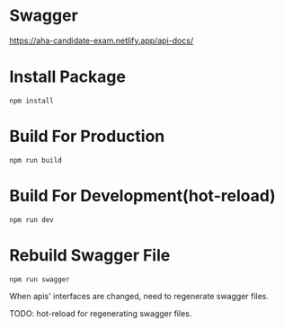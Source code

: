 # Swagger
https://aha-candidate-exam.netlify.app/api-docs/

# Install Package
`npm install`

# Build For Production
`npm run build`

# Build For Development(hot-reload)
`npm run dev`

# Rebuild Swagger File
`npm run swagger`

When apis' interfaces are changed, need to regenerate swagger files.

TODO: hot-reload for regenerating swagger files.
